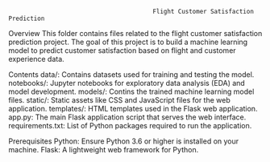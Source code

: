  
                                            Flight Customer Satisfaction Prediction


Overview
          This folder contains files related to the flight customer satisfaction prediction project. The goal of this project is to build a machine learning model to 
          predict customer satisfaction based on flight and customer experience data.

Contents
         data/: Contains datasets used for training and testing the model.
         notebooks/: Jupyter notebooks for exploratory data analysis (EDA) and model development.
         models/: Contins the trained machine learning model files.
         static/: Static assets like CSS and JavaScript files for the web application.
         templates/: HTML templates used in the Flask web application.
         app.py: The main Flask application script that serves the web interface.
         requirements.txt: List of Python packages required to run the application.


Prerequisites
          Python: Ensure Python 3.6 or higher is installed on your machine.
          Flask: A lightweight web framework for Python.
